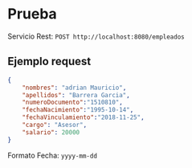 # Prueba

Servicio Rest: `POST http://localhost:8080/empleados`

## Ejemplo request

```JSON
{
    "nombres": "adrian Mauricio",
    "apellidos": "Barrera Garcia",
    "numeroDocumento":"1510810",
    "fechaNacimiento":"1995-10-14",
    "fechaVinculamiento":"2018-11-25",
    "cargo": "Asesor",
    "salario": 20000
}
```

Formato Fecha: `yyyy-mm-dd`